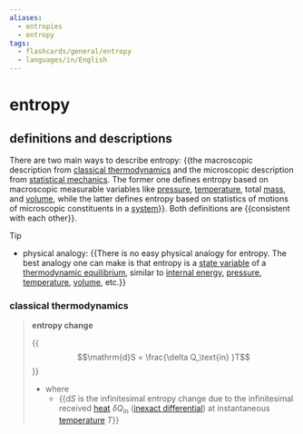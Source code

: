 ```yaml
---
aliases:
  - entropies
  - entropy
tags:
  - flashcards/general/entropy
  - languages/in/English
---
```


# entropy

## definitions and descriptions

There are two main ways to describe entropy: {{the macroscopic description from [classical thermodynamics](thermodynamics.md#classical%20thermodynamics) and the microscopic description from [statistical mechanics](statistical%20mechanics.md). The former one defines entropy based on macroscopic measurable variables like [pressure](pressure.md), [temperature](temperature.md), total [mass](mass.md), and [volume](volume.md), while the latter defines entropy based on statistics of motions of microscopic constituents in a [system](thermodynamic%20system.md)}}. Both definitions are {{consistent with each other}}.

> [!tip]
>
> - physical analogy: {{There is no easy physical analogy for entropy. The best analogy one can make is that entropy is a [state variable](state%20variable.md) of a [thermodynamic equilibrium](thermodynamic%20equilibrium.md), similar to [internal energy](internal%20energy.md), [pressure](pressure.md), [temperature](temperature.md), [volume](volume.md), etc.}}

### classical thermodynamics

> __entropy change__
>
> {{$$\mathrm{d}S = \frac{\delta Q_\text{in} }T$$}}
>
> - where
>     - {{$\mathrm{d}S$ is the infinitesimal entropy change due to the infinitesimal received [heat](heat.md) $\delta Q_\text{in}$ ([inexact differential](inexact%20differential.md)) at instantaneous [temperature](temperature.md) $T$}}
